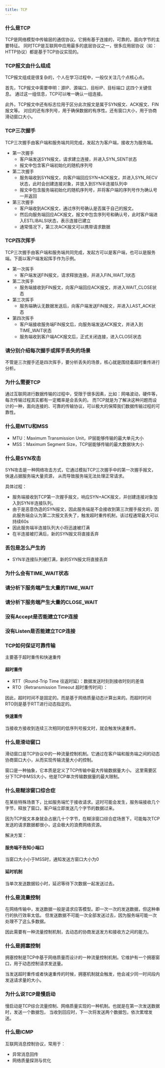 ```yaml
---
title: TCP
---
```


### 什么是TCP

TCP是网络模型中传输层的通信协议。它拥有基于连接的，可靠的，面向字节的主要特征。
同时TCP是互联网中应用最多的底层协议之一，很多应用层协议（如：HTTP协议）都是基于TCP协议实现的。

### TCP报文由什么组成

TCP报文组成是很复杂的，个人在学习过程中，一般仅关注几个点核心点。

首先，TCP报文中需要申明：源IP、源端口、目标IP、目标端口 这四个关键信息。
通过这一组信息，TCP可以唯一确认一组连接。

此外，TCP报文中还有标志位用于区分此次报文是属于SYN报文、ACK报文、FIN报文等。
对应的还有序列号，用于确保数据的有序性。还有窗口大小，用于协商滑动窗口大小。

### TCP三次握手

TCP三次握手由客户端和服务端共同完成，发起方为客户端，接收方为服务端。

- 第一次握手
    - 客户端发送SYN报文，请求建立连接，并进入SYN_SENT状态
    - 报文中包含客户端初始化的随机序列号
- 第二次握手
    - 服务端收到SYN报文，向客户端回应SYN+ACK报文，并进入SYN_RECV状态，此时会创建连接对象，并放入到SYN半连接队列中
    - 报文中包含服务端初始化的随机序列号，并将客户端的序列号作为确认号一并返回
- 第三次握手
    - 客户端收到ACK报文，通过序列号确认是否属于自己的报文。
    - 然后向服务端回应ACK报文，报文中包含序列号和确认号，此时客户端进入ESTLIBALSI状态，表示连接已建立
    - 通常情况下，第三次ACK报文可以携带请求数据

### TCP四次挥手

TCP三次握手由客户端和服务端共同完成，发起方可以是客户端，也可以是服务端。下面以客户端发起挥手作为示例。

- 第一次挥手
    - 客户端发送FIN报文，请求释放连接，并进入FIN_WAIT_1状态
- 第二次挥手
    - 服务端接收到FIN报文，向客户端回应ACK报文，并进入WAIT_CLOSE状态
- 第三次挥手
    - 服务端确认无数据发送后，向客户端发送FIN报文，并进入LAST_ACK状态
- 第四次挥手
    - 客户端接收服务端FIN报文后，向服务端发送ACK报文，并进入到TIME_WAIT状态
    - 服务端收到客户端ACK报文后，正式关闭连接，进入CLOSE状态

### 请分别介绍每次握手或挥手丢失的场景

不管是三次握手还是四次挥手，要分析丢失的场景，核心就是围绕着超时重传进行分析。

### 为什么需要TCP

通过互联网进行数据传输的过程中，受限于很多因素，比如：网咯波动，硬件等，每次传输过程其实都有一定概率是会丢失的。
而TCP就是为了解决这种问题而设计的一种，面向连接的、可靠的传输协议，可以极大的保障我们数据传输过程的可靠性。

### 什么是MTU和MSS
- MTU：Maximum Transmission Unit，IP层能够传输的最大单元大小
- MSS：Maximum Segment Size，TCP层能够传输的最大数据块大小

### 什么是SYN攻击
SYN攻击是一种网络攻击方式，它通过模拟TCP三次握手中的第一次握手报文，快速占据服务端大量资源，
从而导致服务端无法处理正常请求。

具体过程：
- 服务端接收到TCP第一次握手报文，响应SYN+ACK报文，并创建连接对象加入到SYN半连接队列。
- 由于是恶意伪造的SYN报文，因此服务端是不会接收到第三次握手报文的，因此服务端会认为第二次报文丢失了，触发超时重传机制，该过程通常最大可以持续60s
- 因此服务端半连接队列大小将迅速被打满
- 在半连接被打满后，新的SYN报文将直接丢弃

### 丢包是怎么产生的

- SYN半连接队列被打满，新的SYN报文将直接丢弃


### 为什么会有TIME_WAIT状态

<!--

-->

### 请分析下服务端产生大量的TIME_WAIT

<!--

-->

### 请分析下服务端产生大量的CLOSE_WAIT

<!--

-->

### 没有Accept是否能建立TCP连接

<!--

-->

### 没有Listen是否能建立TCP连接

<!--

-->

### TCP如何保证可靠传输
主要基于超时重传和快速重传

#### 超时重传

- RTT（Round-Trip Time 往返时延）：数据发送时刻到接收时刻的差值
- RTO（Retransmission Timeout 超时重传时间）：

因此，超时时间不是固定的。而是基于网络质量动态计算出来的。而超时时间RTO则是基于RTT进行动态指定的。

#### 快速重传

当接收方接收到连续三次相同的低序列号报文时，就会触发快速重传。

### 什么是滑动窗口
滑动窗口是TCP协议中的一种流量控制机制。它通过在客户端和服务端之间的动态协商窗口大小，从而实现传输流量大小的控制。

窗口是一种抽象，它本质是定义了TCP传输中最大传输数据量大小。
这里需要区分下TCP中MSS大小，他是TCP单次传输数据量的最大限制。

### 什么是糊涂窗口综合症
在某些特殊场景下，比如服务端忙于接收请求。这时可能会发生，服务端接收几个字节，释放了窗口，客户端立即发送几个字节的数据过来。

因为TCP报文本身就会占据几十个字节，在糊涂窗口综合症场景下，可能每次TCP发送的请求数据都很小，这会极大的浪费网络资源。

解决方案：

#### 服务端不告知小端口

当窗口大小小于MSS时，通知发送方窗口大小为0

#### 延时机制

当单次发送数据较小时，延迟等待下次数据一起发送过去。

### 什么是流量控制

在网络传输中，发送数据一般是请求应答模型。即一次一次的发送数据，但这种串行的执行效率太低。
但发送数据不可能一次全部发送过去，因为服务端可能一次处理不了这么多数据。

因此需要有一种流量控制机制，去动态的协商发送发方和接收方之间的能力。

### 什么是拥塞控制

拥塞控制是TCP中基于网络质量而设计的一种流量控制机制。它维护有一个拥塞窗口，用于动态控制请求发送量。

当发送超时重传或者快速重传的时候，拥塞机制就会触发，他会减少同一时间段内发送请求量的大小。

### 为什么说TCP是慢启动

慢启动是TCP综合流量控制、网络质量实现的一种机制。也就是在第一次发送数据时，发送一个数据包，
当收到回应时，下一次将发送两个数据包，依次累增发送。

### 什么是ICMP
互联网消息控制协议，常用于：
- 异常消息回传
- 网络质量探测与优化
